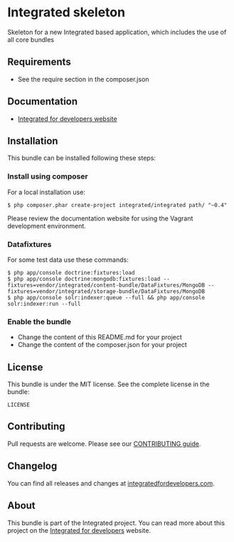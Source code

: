 # Integrated skeleton #
Skeleton for a new Integrated based application, which includes the use of all core bundles

## Requirements ##
* See the require section in the composer.json

## Documentation ##
* [Integrated for developers website](http://www.integratedfordevelopers.com "Integrated for developers website")

## Installation ##
This bundle can be installed following these steps:

### Install using composer ###
For a local installation use:

    $ php composer.phar create-project integrated/integrated path/ "~0.4"
    
Please review the documentation website for using the Vagrant development environment.

### Datafixtures ###
For some test data use these commands:

    $ php app/console doctrine:fixtures:load
    $ php app/console doctrine:mongodb:fixtures:load --fixtures=vendor/integrated/content-bundle/DataFixtures/MongoDB --fixtures=vendor/integrated/storage-bundle/DataFixtures/MongoDB
    $ php app/console solr:indexer:queue --full && php app/console solr:indexer:run --full
    
### Enable the bundle ###
* Change the content of this README.md for your project
* Change the content of the composer.json for your project

## License ##
This bundle is under the MIT license. See the complete license in the bundle:

    LICENSE

## Contributing ##
Pull requests are welcome. Please see our [CONTRIBUTING guide](http://www.integratedfordevelopers.com/contributing "CONTRIBUTING guide").

## Changelog ##
You can find all releases and changes at [integratedfordevelopers.com](http://www.integratedfordevelopers.com "integratedfordevelopers.com").

## About ##
This bundle is part of the Integrated project. You can read more about this project on the
[Integrated for developers](http://www.integratedfordevelopers.com "Integrated for developers") website.